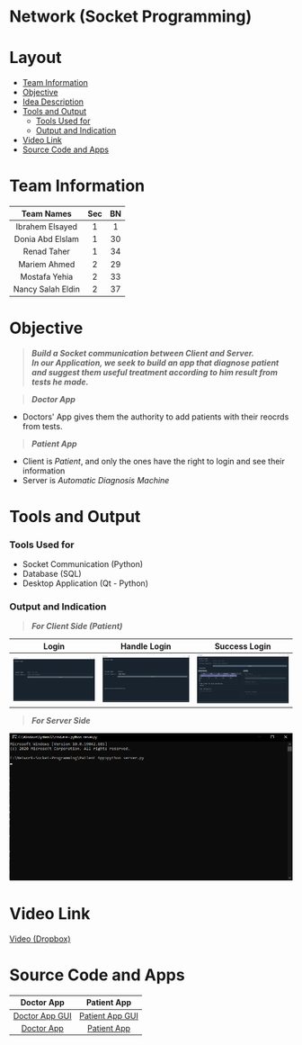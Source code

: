 # Network (Socket Programming)

# Layout
* <a href="#A"> Team Information </a>
* <a href="#B"> Objective </a>
* <a href="#C"> Idea Description </a>
* <a href="#D"> Tools and Output </a>
  * <a href="#E"> Tools Used for </a>
  * <a href="#F"> Output and Indication </a>
* <a href="#G"> Video Link </a>
* <a href="#H"> Source Code and Apps </a>

<h1 id="A"> Team Information </h1>

Team Names | Sec | BN
:--------:|:---------:|:-------:
Ibrahem Elsayed | 1 | 1
Donia Abd Elslam | 1 | 30
Renad Taher | 1 | 34
Mariem Ahmed | 2 | 29
Mostafa Yehia | 2 | 33
Nancy Salah Eldin | 2 | 37

<h1 id="B"> Objective </h1>

> ***Build a Socket communication between Client and Server.*** <br>
> ***In our Application, we seek to build an app that diagnose patient and suggest them useful treatment according to him result from tests he made.***

> ***Doctor App***
* Doctors' App gives them the authority to add patients with their reocrds from tests.
> ***Patient App***
* Client is *Patient*, and only the ones have the right to login and see their information
* Server is *Automatic Diagnosis Machine*

<h1 id="D"> Tools and Output </h1>
<h3 id="E"> Tools Used for </h3>

* Socket Communication (Python)
* Database (SQL)
* Desktop Application (Qt - Python)

<h3 id="F"> Output and Indication </h3>

> ***For Client Side (Patient)***

Login | Handle Login | Success Login
:--------:|:----------:|:------------:
![Login Page](https://github.com/mostafa20223/Network-Socket-Programming/blob/main/Results/login.PNG) | ![Handle Login](https://github.com/mostafa20223/Network-Socket-Programming/blob/main/Results/handle_login.PNG) | ![Success Login](https://github.com/mostafa20223/Network-Socket-Programming/blob/main/Results/success_login.PNG)

> ***For Server Side*** <br>

![Establish Server](https://github.com/mostafa20223/Network-Socket-Programming/blob/main/Results/server.png)

<h1 id="G"> Video Link </h1>

[Video (Dropbox)](https://www.dropbox.com/sh/87h3ymvx58iuwdc/AABsHxEDmhC7e4C2StB8G0Dqa?dl=0)

<h1 id="H"> Source Code and Apps </h1>

Doctor App | Patient App
:--------------:|:--------------:
[Doctor App GUI](https://github.com/mostafa20223/Network-Socket-Programming/blob/main/Doctor%20App/doctor_design.ui) | [Patient App GUI](https://github.com/mostafa20223/Network-Socket-Programming/blob/main/Patient%20App/patient_design.ui)
[Doctor App](https://github.com/mostafa20223/Network-Socket-Programming/blob/main/Doctor%20App/doctor.py) | [Patient App](https://github.com/mostafa20223/Network-Socket-Programming/blob/main/Patient%20App/patient.py)